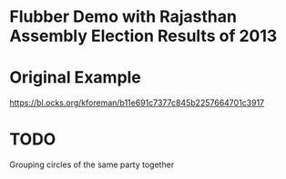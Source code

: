 # Flubber Demo with Rajasthan Assembly Election Results of 2013

Original Example
============================
https://bl.ocks.org/kforeman/b11e691c7377c845b2257664701c3917

TODO
=====
Grouping circles of the same party together
